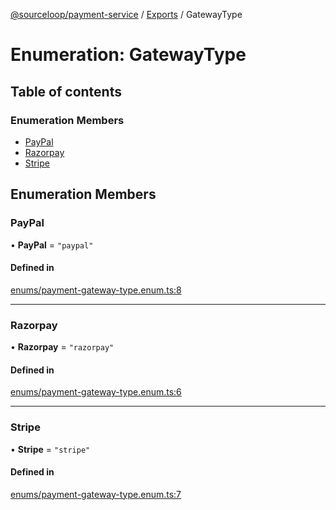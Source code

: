 [@sourceloop/payment-service](../README.md) / [Exports](../modules.md) / GatewayType

# Enumeration: GatewayType

## Table of contents

### Enumeration Members

- [PayPal](GatewayType.md#paypal)
- [Razorpay](GatewayType.md#razorpay)
- [Stripe](GatewayType.md#stripe)

## Enumeration Members

### PayPal

• **PayPal** = ``"paypal"``

#### Defined in

[enums/payment-gateway-type.enum.ts:8](https://github.com/sourcefuse/loopback4-microservice-catalog/blob/b93c60ac7/services/payment-service/src/enums/payment-gateway-type.enum.ts#L8)

___

### Razorpay

• **Razorpay** = ``"razorpay"``

#### Defined in

[enums/payment-gateway-type.enum.ts:6](https://github.com/sourcefuse/loopback4-microservice-catalog/blob/b93c60ac7/services/payment-service/src/enums/payment-gateway-type.enum.ts#L6)

___

### Stripe

• **Stripe** = ``"stripe"``

#### Defined in

[enums/payment-gateway-type.enum.ts:7](https://github.com/sourcefuse/loopback4-microservice-catalog/blob/b93c60ac7/services/payment-service/src/enums/payment-gateway-type.enum.ts#L7)
